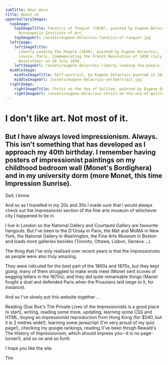 ```yaml
---
subTitle: Hear more
title: About us
upperGalleryImages:
  topImage:
    topImageTitle: Fanatics of Tangier (1838), painted by Eugene Delacroix,
      Minneapolis Institute of Art
    topImageUrl: /assets/eugene-delacroix-fanatics-of-tangier.jpg
  leftImage:
    leftImageTitle:
      Liberty Leading the People (1830), painted by Eugene Delacroix,
      Louvre, Paris. Commemorating the French Revolution of 1830 (July
      Revolution) on 28 July 1830.
    leftImageUrl: /assets/eugene-delacroix-liberty-leading-the-people.jpg
  middleImage:
    middleImageTitle: Self-portrait, by Eugene Delacroix painted in 1837
    middleImageUrl: /assets/eugene-delacroix-selfportrait.jpg
  rightImage:
    rightImageTitle: Christ on the Sea of Galilee, painted by Eugene Delacroix in 1854
    rightImageUrl: /assets/eugene-delacroix-christ-on-the-sea-of-galilee.jpg
---
```


# I don't like art. Not most of it.

## **But I have always loved impressionism. Always. This isn't something that has developed as I approach my 40th birthday. I remember having posters of impressionist paintings on my childhood bedroom wall (Monet's Bordighera) and in my university dorm (more Monet, this time Impression Sunrise).**

Sad, I know.

And so as I travelled in my 20s and 30s I made sure that I would always check out the impressionist section of the fine arts museum of whichever city I happened to be in.

I live in London so the National Gallery and Courtauld Gallery are favourite hangouts. But I've been to the D'Orsay in Paris, the Met and MoMA in New York, the National Gallery in Washington, the Fine Arts Museum in Boston and loads more galleries besides (Toronto, Ottawa, Lisbon, Geneva ...).

The thing that I've only realised over recent years is that the impressionists as people were also truly amazing.

They were ridiculed for the best part of the 1860s and 1870s, but they kept going; many of them struggled to make ends meet (Monet sent scores of begging letters in the 1870s); and they did quite remarkable things (Manet fought a duel and defended Paris when the Prussians laid siege to it, for instance).

And so I've slowly put this website together ...

Reading (Sue Roe's The Private Lives of the Impressionists is a good place to start), writing, reading some more, updating, learning some CSS and HTML, buying an impressionist reproduction from Hong Kong (for \$540, but it is 2 metres wide!), learning some javascript (I'm very proud of my quiz page!), checking my google rankings, reading (I've been throgh Rewald's The History of Impressionism, which should impress you--it is no page-turner!), and so on and so forth.

I hope you like the site.

Tim
